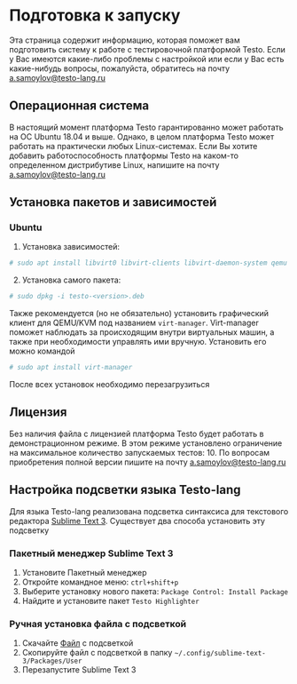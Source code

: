 # Подготовка к запуску

Эта страница содержит информацию, которая поможет вам подготовить систему к работе с тестировочной платформой Testo. Если у Вас имеются какие-либо проблемы с настройкой или если у Вас есть какие-нибудь вопросы, пожалуйста, обратитесь на почту a.samoylov@testo-lang.ru

## Операционная система

В настоящий момент платформа Testo гарантированно может работать на ОС Ubuntu 18.04 и выше. Однако, в целом платформа Testo может работать на практически любых Linux-системах. Если Вы хотите добавить работоспособность платформы Testo на каком-то определенном дистрибутиве Linux, напишите на почту a.samoylov@testo-lang.ru

## Установка пакетов и зависимостей

### Ubuntu

1. Установка зависимостей:
```sh
# sudo apt install libvirt0 libvirt-clients libvirt-daemon-system qemu qemu-kvm ebtables dnsmasq-base
```
2. Установка самого пакета:
```sh
# sudo dpkg -i testo-<version>.deb
```

Также рекомендуется (но не обязательно) установить графический клиент для QEMU/KVM под названием `virt-manager`. Virt-manager поможет наблюдать за происходящим внутри виртуальных машин, а также при необходимости управлять ими вручную. Установить его можно командой

```sh
# sudo apt install virt-manager
```

После всех установок необходимо перезагрузиться

## Лицензия

Без наличия файла с лицензией платформа Testo будет работать в демонстрационном режиме. В этом режиме установлено ограничение на максимальное количество запускаемых тестов: 10. По вопросам приобретения полной версии пишите на почту a.samoylov@testo-lang.ru

## Настройка подсветки языка Testo-lang

Для языка Testo-lang реализована подсветка синтаксиса для текстового редактора [Sublime Text 3](https://www.sublimetext.com/3).  Существует два способа установить эту подсветку

### Пакетный менеджер Sublime Text 3

1. Установите Пакетный менеджер
2. Откройте командное меню: `ctrl+shift+p`
3. Выберите установку нового пакета: `Package Control: Install Package`
4. Найдите и установите пакет `Testo Highlighter`

### Ручная установка файла с подсветкой

1. Скачайте [Файл](/Testo.sublime-syntax) с подсветкой
2. Скопируйте файл с подсветкой в папку `~/.config/sublime-text-3/Packages/User`
3. Перезапустите Sublime Text 3